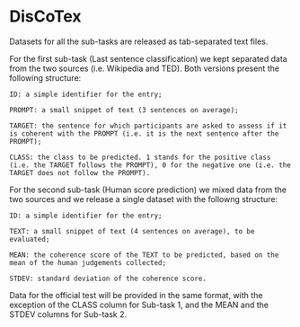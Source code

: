 # DisCoTex

Datasets for all the sub-tasks are released as tab-separated text files. 

For the first sub-task (Last sentence classification) we kept separated data from the two sources (i.e. Wikipedia and TED). Both versions present the following structure:

    ID: a simple identifier for the entry;

    PROMPT: a small snippet of text (3 sentences on average);

    TARGET: the sentence for which participants are asked to assess if it is coherent with the PROMPT (i.e. it is the next sentence after the PROMPT);

    CLASS: the class to be predicted. 1 stands for the positive class (i.e. the TARGET follows the PROMPT), 0 for the negative one (i.e. the TARGET does not follow the PROMPT).

For the second sub-task (Human score prediction) we mixed data from the two sources and we release a single dataset with the followng structure:

    ID: a simple identifier for the entry;

    TEXT: a small snippet of text (4 sentences on average), to be evaluated;

    MEAN: the coherence score of the TEXT to be predicted, based on the mean of the human judgements collected;

    STDEV: standard deviation of the coherence score.


Data for the official test will be provided in the same format, with the exception of the CLASS column for Sub-task 1, and the MEAN and the STDEV columns for Sub-task 2.
